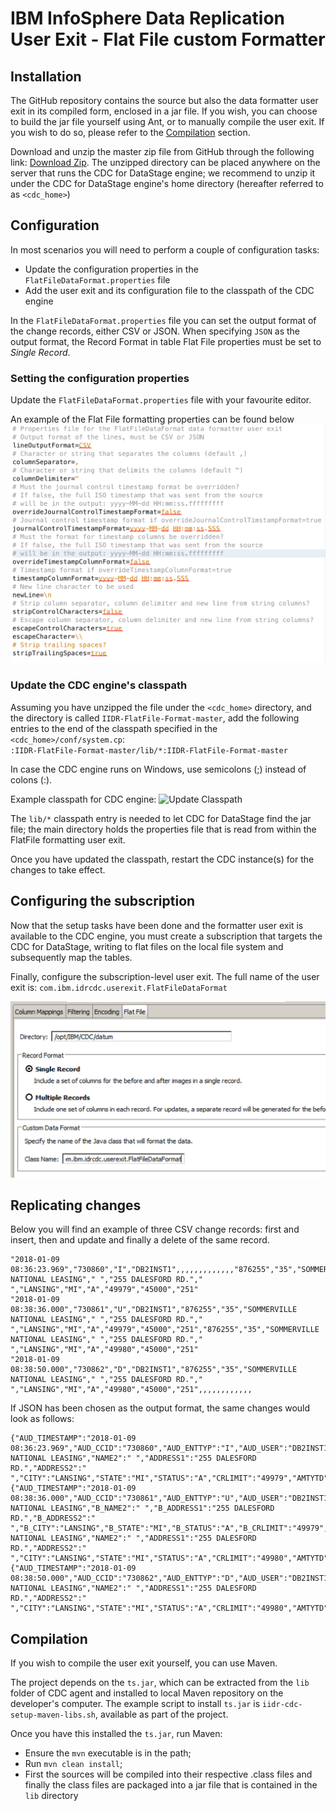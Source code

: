 # IBM InfoSphere Data Replication User Exit - Flat File custom Formatter 

## Installation
The GitHub repository contains the source but also the data formatter user exit in its compiled form, enclosed in a jar file. If you wish, you can choose to build the jar file yourself using Ant, or to manually compile the user exit. If you wish to do so, please refer to the [Compilation](#compilation) section.

Download and unzip the master zip file from GitHub through the following link: [Download Zip](https://github.com/lavalex/IIDR-FlatFile-Format/archive/master.zip). The unzipped directory can be placed anywhere on the server that runs the CDC for DataStage engine; we recommend to unzip it under the CDC for DataStage engine's home directory (hereafter referred to as `<cdc_home>`)

## Configuration
In most scenarios you will need to perform a couple of configuration tasks:
- Update the configuration properties in the `FlatFileDataFormat.properties` file
- Add the user exit and its configuration file to the classpath of the CDC engine

In the `FlatFileDataFormat.properties` file you can set the output format of the change records, either CSV or JSON. When specifying `JSON` as the output format, the Record Format in table Flat File properties must be set to *Single Record*.

### Setting the configuration properties
Update the `FlatFileDataFormat.properties` file with your favourite editor.

An example of the Flat File formatting properties can be found below
![User Exit Properties](Documentation/images/FlatFile_Format_properties.png)

### Update the CDC engine's classpath
Assuming you have unzipped the file under the `<cdc_home>` directory, and the directory is called `IIDR-FlatFile-Format-master`, add the following entries to the end of the classpath specified in the `<cdc_home>/conf/system.cp`: <br/>
`:IIDR-FlatFile-Format-master/lib/*:IIDR-FlatFile-Format-master`

In case the CDC engine runs on Windows, use semicolons (;) instead of colons (:).

Example classpath for CDC engine:
 ![Update Classpath](Documentation/images/Update_Classpath.png)
 
The `lib/*` classpath entry is needed to let CDC for DataStage find the jar file; the main directory holds the properties file that is read from within the FlatFile formatting user exit.

Once you have updated the classpath, restart the CDC instance(s) for the changes to take effect.

## Configuring the subscription
Now that the setup tasks have been done and the formatter user exit is available to the CDC engine, you must create a subscription that targets the CDC for DataStage, writing to flat files on the local file system and subsequently map the tables.

Finally, configure the subscription-level user exit. The full name of the user exit is: `com.ibm.idrcdc.userexit.FlatFileDataFormat`

![Subscription User Exit](Documentation/images/FlatFileFormat_UserExit.png)

## Replicating changes
Below you will find an example of three CSV change records: first and insert, then and update and finally a delete of the same record.

```
"2018-01-09 08:36:23.969","730860","I","DB2INST1",,,,,,,,,,,,,"876255","35","SOMMERVILLE NATIONAL LEASING"," ","255 DALESFORD RD."," ","LANSING","MI","A","49979","45000","251"
"2018-01-09 08:38:36.000","730861","U","DB2INST1","876255","35","SOMMERVILLE NATIONAL LEASING"," ","255 DALESFORD RD."," ","LANSING","MI","A","49979","45000","251","876255","35","SOMMERVILLE NATIONAL LEASING"," ","255 DALESFORD RD."," ","LANSING","MI","A","49980","45000","251"
"2018-01-09 08:38:50.000","730862","D","DB2INST1","876255","35","SOMMERVILLE NATIONAL LEASING"," ","255 DALESFORD RD."," ","LANSING","MI","A","49980","45000","251",,,,,,,,,,,,
```

If JSON has been chosen as the output format, the same changes would look as follows:
```
{"AUD_TIMESTAMP":"2018-01-09 08:36:23.969","AUD_CCID":"730860","AUD_ENTTYP":"I","AUD_USER":"DB2INST1","CUSTNO":"876255","BRANCH":"35","NAME1":"SOMMERVILLE NATIONAL LEASING","NAME2":" ","ADDRESS1":"255 DALESFORD RD.","ADDRESS2":" ","CITY":"LANSING","STATE":"MI","STATUS":"A","CRLIMIT":"49979","AMTYTD":"45000","REPNO":"251"}
{"AUD_TIMESTAMP":"2018-01-09 08:38:36.000","AUD_CCID":"730861","AUD_ENTTYP":"U","AUD_USER":"DB2INST1","B_CUSTNO":"876255","B_BRANCH":"35","B_NAME1":"SOMMERVILLE NATIONAL LEASING","B_NAME2":" ","B_ADDRESS1":"255 DALESFORD RD.","B_ADDRESS2":" ","B_CITY":"LANSING","B_STATE":"MI","B_STATUS":"A","B_CRLIMIT":"49979","B_AMTYTD":"45000","B_REPNO":"251","CUSTNO":"876255","BRANCH":"35","NAME1":"SOMMERVILLE NATIONAL LEASING","NAME2":" ","ADDRESS1":"255 DALESFORD RD.","ADDRESS2":" ","CITY":"LANSING","STATE":"MI","STATUS":"A","CRLIMIT":"49980","AMTYTD":"45000","REPNO":"251"}
{"AUD_TIMESTAMP":"2018-01-09 08:38:50.000","AUD_CCID":"730862","AUD_ENTTYP":"D","AUD_USER":"DB2INST1","CUSTNO":"876255","BRANCH":"35","NAME1":"SOMMERVILLE NATIONAL LEASING","NAME2":" ","ADDRESS1":"255 DALESFORD RD.","ADDRESS2":" ","CITY":"LANSING","STATE":"MI","STATUS":"A","CRLIMIT":"49980","AMTYTD":"45000","REPNO":"251"}
```

## Compilation
If you wish to compile the user exit yourself, you can use Maven.

The project depends on the `ts.jar`, which can be extracted from the `lib` folder of CDC agent and installed to local Maven repository on the developer's computer. The example script to install `ts.jar` is `iidr-cdc-setup-maven-libs.sh`, available as part of the project.

Once you have this installed the `ts.jar`, run Maven:
- Ensure the `mvn` executable is in the path;
- Run `mvn clean install`;
- First the sources will be compiled into their respective .class files and finally the class files are packaged into a jar file that is contained in the `lib` directory
